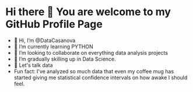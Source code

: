 # Hi there 👋 You are welcome to my GitHub Profile Page

- 👋 Hi, I’m @DataCasanova
- 🌱 I’m currently learning PYTHON
- 👯 I’m looking to collaborate on everything data analysis projects
- 🌱 I’m gradually skilling up in Data Science.
- 💬 Let's talk data
- Fun fact: I've analyzed so much data that even my coffee mug has started giving me statistical confidence intervals on how awake I should feel.

<!---
DataCasanova/DataCasanova is a ✨ special ✨ repository because its `README.md` (this file) appears on your GitHub profile.
You can click the Preview link to take a look at your changes.
--->

